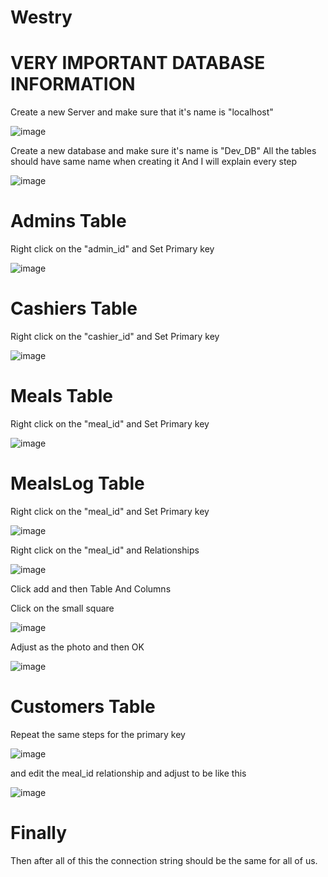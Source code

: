 # Westry
# VERY IMPORTANT DATABASE INFORMATION

Create a new Server and make sure that it's name is "localhost"

![image](https://github.com/ZoonAttack/Westry/assets/62998842/c58a428c-6fe9-43be-9dd2-90f8381909f4)

Create a new database and make sure it's name is "Dev_DB"
All the tables should have same name when creating it And I will explain every step

![image](https://github.com/ZoonAttack/Westry/assets/62998842/cacb56fb-4605-40d9-9fd3-3518e47a6454)

# Admins Table
Right click on the "admin_id" and Set Primary key

![image](https://github.com/ZoonAttack/Westry/assets/62998842/519e903b-7c17-403e-9a75-4d46844b0f41)



# Cashiers Table
Right click on the "cashier_id" and Set Primary key

![image](https://github.com/ZoonAttack/Westry/assets/62998842/532c776e-f950-4d84-92b5-1c473efaae5f)



# Meals Table
Right click on the "meal_id" and Set Primary key

![image](https://github.com/ZoonAttack/Westry/assets/62998842/c09f9a70-c44e-472f-a2eb-3a8b0f6ba1f3)



# MealsLog Table
Right click on the "meal_id" and Set Primary key

![image](https://github.com/ZoonAttack/Westry/assets/62998842/fa2c3f8c-1b0b-4da6-a77a-57050a33a4b5)

Right click on the "meal_id" and Relationships

![image](https://github.com/ZoonAttack/Westry/assets/62998842/66fa1204-ab8d-4aa6-a926-c0a07da48f4f)

Click add and then Table And Columns

Click on the small square

![image](https://github.com/ZoonAttack/Westry/assets/62998842/9e69da97-8e62-48c1-87b9-8ed27fe22fac)


Adjust as the photo and then OK

![image](https://github.com/ZoonAttack/Westry/assets/62998842/5c31fd1e-3fa0-4768-b434-11fddbd3bbf6)



# Customers Table

Repeat the same steps for the primary key

![image](https://github.com/ZoonAttack/Westry/assets/62998842/34eb34db-cd4c-4347-a60c-b968ec5f78f5)



and edit the meal_id relationship
and adjust to be like this

![image](https://github.com/ZoonAttack/Westry/assets/62998842/54ff319f-d063-4f0e-87fc-d0d3d29b687d)

# Finally
Then after all of this the connection string should be the same for all of us.

